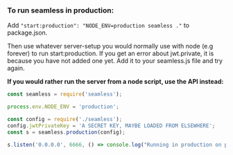 ### To run seamless in production:

Add  `"start:production": "NODE_ENV=production seamless ."` to package.json.

Then use whatever server-setup you would normally use with node (e.g forever) to run start:production. If you get an error about jwt.private, it is because you have not added one yet. Add it to your seamless.js file and try again.

**If you would rather run the server from a node script, use the API instead:**

```js
const seamless = require('seamless');

process.env.NODE_ENV = 'production';

const config = require('./seamless');
config.jwtPrivateKey = 'A SECRET KEY, MAYBE LOADED FROM ELSEWHERE';
const s = seamless.production(config);

s.listen('0.0.0.0', 6666, () => console.log("Running in production on port 6666"));
```